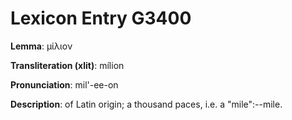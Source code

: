 # Lexicon Entry G3400

**Lemma**: μίλιον

**Transliteration (xlit)**: mílion

**Pronunciation**: mil'-ee-on

**Description**:
of Latin origin; a thousand paces, i.e. a "mile":--mile.
